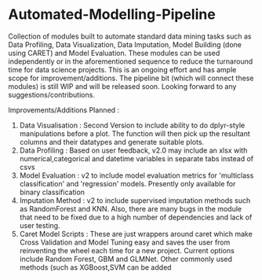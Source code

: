 # Automated-Modelling-Pipeline

Collection of modules built to automate standard data mining tasks such as Data Profiling, Data Visualization, Data Imputation, Model Building (done using CARET) and Model Evaluation. These modules can be used independently or in the aforementioned sequence to reduce the turnaround time for data science projects. This is an ongoing effort and has ample scope for improvement/additions. The pipeline bit (which will connect these modules) is still WIP and will be released soon. Looking forward to any suggestions/contributions. 

Improvements/Additions Planned : 

1. Data Visualisation : Second Version to include ability to do dplyr-style manipulations before a plot. The function will then pick up the resultant columns and their datatypes and generate suitable plots.
2. Data Profiling : Based on user feedback, v2.0 may include an xlsx with numerical,categorical and datetime variables in separate tabs instead of csvs
3. Model Evaluation : v2 to include model evaluation metrics for 'multiclass classification' and 'regression' models. Presently only available for binary classification
4. Imputation Method : v2 to include supervised imputation methods such as RandomForest and KNN. Also, there are many bugs in the module that need to be fixed due to a high number of dependencies and lack of user testing. 
5. Caret Model Scripts : These are just wrappers around caret which make Cross Validation and Model Tuning easy and saves the user from reinventing the wheel each time for a new project. Current options include Random Forest, GBM and GLMNet. Other commonly used methods (such as XGBoost,SVM can be added

